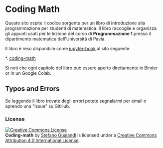 # Coding Math

Questo sito ospite il codice sorgente per un libro di introduzione alla programmazione per studenti di matematica. 
Il libro raccoglie e organizza gli appunti usati per le lezione del corso di **Programmazione 1** presso il dipartimento matematica dell'Università di Pavia.

Il libro è reso disponibile come [jupyter-book](https://jupyterbook.org/) al sito seguente:

*. [coding-math](https://stegua.github.io/coding-math)

Si noti che ogni capitolo del libro può essere aperto direttamente in Binder or in un Google Colab.

## Typos and Errors
Se leggendo il libro trovate degli errori potete segnalarmi per email o aprendo una "Issue" su GitHub.

### License
<a rel="license" href="http://creativecommons.org/licenses/by/4.0/">
<img alt="Creative Commons License" style="border-width:0" src="https://i.creativecommons.org/l/by/4.0/88x31.png" /></a><br />
<span xmlns:dct="http://purl.org/dc/terms/" property="dct:title"><b>Coding-math</b></span> by 
<a xmlns:cc="http://creativecommons.org/ns#" href="http://mate.unipv.it/gualandi" property="cc:attributionName" rel="cc:attributionURL">Stefano Gualandi</a> 
is licensed under a <a rel="license" href="http://creativecommons.org/licenses/by/4.0/">Creative Commons Attribution 4.0 International License</a>.<br />
